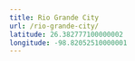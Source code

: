 ```yaml
---
title: Rio Grande City
url: /rio-grande-city/
latitude: 26.382777100000002
longitude: -98.82052510000001
---
```

